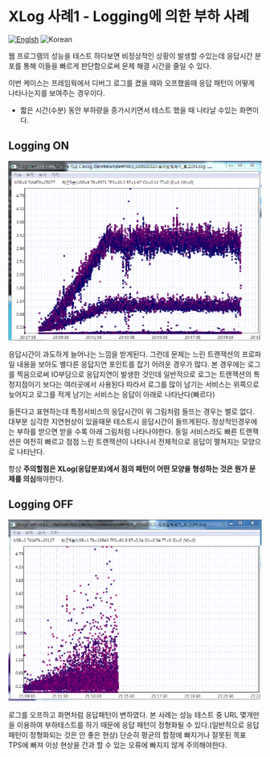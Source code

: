 # XLog 사례1 - Logging에 의한 부하 사례
[![Englsh](https://img.shields.io/badge/language-English-orange.svg)](XLog-Case1.md) ![Korean](https://img.shields.io/badge/language-Korean-blue.svg)

웹 프로그램의 성능을 테스트 하다보면 비정상적인 상황이 발생할 수있는데
응답시간 분포를 통해 이들을 빠르게 판단함으로써 문제 해결 시간을 줄일 수 있다.

이번 케이스는 프레임웍에서 디버그 로그를 켰을 때와 오프했을때 응답 패턴이 어떻게 나타나는지를 보여주는 경우이다.

* 짧은 시간(수분) 동안 부하량을 증가시키면서 테스트 했을 때 나타날 수있는 화면이다.


## Logging ON
![Log On](../img/client/xlog_log_on_case.png)

응답시간이 과도하게 늘어나는 느낌을 받게된다. 그런데 문제는 느린 트랜잭션의 프로파일 내용을 보아도 별다른 응답지연 포인트를 잡기 어려운 경우가 많다. 본 경우에는 로그를 찍음으로써 IO부담으로 응답지연이 발생한 것인데 일반적으로 로그는 트랜잭션의 특정지점이기 보다는
여러곳에서 사용된다 따라서 로그를 많이 남기는 서비스는 위쪽으로 늦어지고 로그를 적게 남기는 서비스는 응답이 아래로 나타난다(빠르다)

들뜬다고 표현하는데 특정서비스의 응답시간이 위 그림처럼 들뜨는 경우는 별로 없다. 대부분 심각한 지연현상이 있을때문
테스트시 응답시간이 들뜨게된다. 정상적인경우에는 부하를 받으면 받을 수록 아래 그림처럼 나타나야한다.
동일 서비스라도 빠른 트랜잭션은 여전히 빠르고 점점 느린 트랜잭션이 나타나서 전체적으로 응답이 펼쳐지는 모양으로 나타난다.

항상 **주의할점은 XLog(응답분포)에서 점의 패턴이 어떤 모양을 형성하는 것은 뭔가 문제를 의심**해야한다.

## Logging OFF
![Log Off](../img/client/xlog_log_off_case.png)

로그를 오프하고 화면처럼 응답패턴이 변하였다.
본 사례는 성능 테스트 중 URL 몇개만을 이용하여 부하테스트를 하기 때문에 응답 패턴이 정형화될 수 있다.(일반적으로 응답패턴이 정형화되는 것은 안 좋은 현상)
단순히 평균의 함정에 빠지거나 잘못된 목표 TPS에 빠져 이상 현상을 간과 할 수 있는 오류에 빠지지 않게 주의해야한다.

